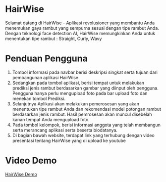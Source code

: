 # HairWise #

Selamat datang di HairWise - Aplikasi revolusioner yang membantu
Anda menemukan gaya rambut yang sempurna sesuai dengan tipe rambut Anda.
Dengan teknologi face detection AI, HairWise memungkinkan Anda untuk menentukan tipe rambut :
Straight, Curly, Wavy


# Penduan Pengguna #
1.	Tombol informasi pada navbar berisi deskripsi singkat serta tujuan dari pembangunan aplikasi HairWise
2.	Sedangkan pada tombol aplikasi, berisi tempat untuk melakukan prediksi jenis rambut berdasarkan gambar yang diinput oleh pengguna. Pengguna hanya perlu mengupload foto pada bar upload foto dan menekan tombol Prediksi.
3.	Selanjutnya Aplikasi akan melakukan pemerosesan yang akan menentukan tipe rambut Anda dan rekomendasi model potongan rambut berdasarkan jenis rambut. Hasil pemrosesan akan muncul disebelah kanan tempat Anda mengupload foto.
4.	Pada tombol kelompok, berisi informasi anggota yang telah membangun serta merancang aplikasi serta beserta biodatanya.
5.  Di bagian bawah website, terdapat link yang terhubung dengan video presentasi tentang HairWise yang di upload ke youtube

# Video Demo #
 [HairWise Demo](https://youtu.be/gGQNmzs-Kuo?si=mmwr0AkljL1UeeLD) 
